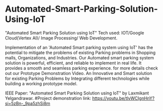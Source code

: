 # Automated-Smart-Parking-Solution-Using-IoT
"Automated Smart Parking Solution using IoT" Tech used: IOT/Google Cloud(Vertex AI)/ Image Processing/ Web Development.

Implementation of an 'Automated Smart parking system using IoT' has the potential to mitigate the problems of existing Parking problems in Shopping malls, Organizations, and Industries. Our Automated smart parking system solution is powerful, efficient, and reliable to implement in real life. It provides a smooth and seamless parking experience. for more details check out our Prototype Demonstration Video. An Innovative and Smart solution for existing Parking Problems by Integrating different technologies while building a working prototype model.

IEEE Paper: "Automated Smart Parking Solution using IoT" by Laxmikant Yelgandrawar. #Project demonstration link: https://youtu.be/tlvWCIgnHnY?si=5zBn-_9pa5zhSi8m
